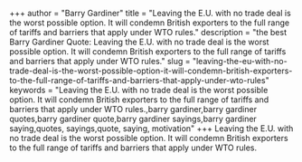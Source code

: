 +++
author = "Barry Gardiner"
title = "Leaving the E.U. with no trade deal is the worst possible option. It will condemn British exporters to the full range of tariffs and barriers that apply under WTO rules."
description = "the best Barry Gardiner Quote: Leaving the E.U. with no trade deal is the worst possible option. It will condemn British exporters to the full range of tariffs and barriers that apply under WTO rules."
slug = "leaving-the-eu-with-no-trade-deal-is-the-worst-possible-option-it-will-condemn-british-exporters-to-the-full-range-of-tariffs-and-barriers-that-apply-under-wto-rules"
keywords = "Leaving the E.U. with no trade deal is the worst possible option. It will condemn British exporters to the full range of tariffs and barriers that apply under WTO rules.,barry gardiner,barry gardiner quotes,barry gardiner quote,barry gardiner sayings,barry gardiner saying,quotes, sayings,quote, saying, motivation"
+++
Leaving the E.U. with no trade deal is the worst possible option. It will condemn British exporters to the full range of tariffs and barriers that apply under WTO rules.
